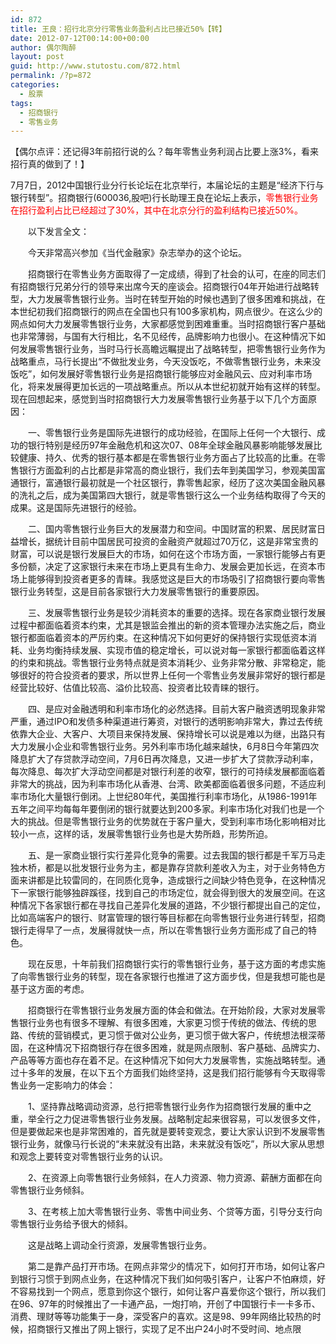 ```yaml
---
id: 872
title: 王良：招行北京分行零售业务盈利占比已接近50%【转】
date: 2012-07-12T00:14:00+00:00
author: 偶尔陶醉
layout: post
guid: http://www.stutostu.com/872.html
permalink: /?p=872
categories:
  - 股票
tags:
  - 招商银行
  - 零售业务
---
```

【偶尔点评：还记得3年前招行说的么？每年零售业务利润占比要上涨3%，看来招行真的做到了！】

7月7日，2012中国银行业分行长论坛在北京举行，本届论坛的主题是“经济下行与银行转型”。招商银行(600036,股吧)行长助理王良在论坛上表示，<font color="#ff0000">零售银行业务在招行盈利占比已经超过了30%，其中在北京分行的盈利结构已接近50%。</font>



　　以下发言全文：

　　今天非常高兴参加《当代金融家》杂志举办的这个论坛。

　　招商银行在零售业务方面取得了一定成绩，得到了社会的认可，在座的同志们有招商银行兄弟分行的领导来出席今天的座谈会。招商银行04年开始进行战略转型，大力发展零售银行业务。当时在转型开始的时候也遇到了很多困难和挑战，在本世纪初我们招商银行的网点在全国也只有100多家机构，网点很少。在这么少的网点如何大力发展零售银行业务，大家都感觉到困难重重。当时招商银行客户基础也非常薄弱，与国有大行相比，名不见经传，品牌影响力也很小。在这种情况下如何发展零售银行业务，当时马行长高瞻远瞩提出了战略转型，把零售银行业务作为战略重点，马行长提出“不做批发业务，今天没饭吃，不做零售银行业务，未来没饭吃”，如何发展好零售银行业务是招商银行能够应对金融风云、应对利率市场化，将来发展得更加长远的一项战略重点。所以从本世纪初就开始有这样的转型。现在回想起来，感觉到当时招商银行大力发展零售银行业务基于以下几个方面原因：

　　一、零售银行业务是国际先进银行的成功经验，在国际上任何一个大银行、成功的银行特别是经历97年金融危机和这次07、08年全球金融风暴影响能够发展比较健康、持久、优秀的银行基本都是在零售银行业务方面占了比较高的比重。在零售银行方面盈利的占比都是非常高的商业银行，我们去年到美国学习，参观美国富通银行，富通银行最初就是一个社区银行，靠零售起家，经历了这次美国金融风暴的洗礼之后，成为美国第四大银行，就是零售银行这么一个业务结构取得了今天的成果。这是国际先进银行的经验。

　　二、国内零售银行业务巨大的发展潜力和空间。中国财富的积累、居民财富日益增长，据统计目前中国居民可投资的金融资产就超过70万亿，这是非常宝贵的财富，可以说是银行发展巨大的市场，如何在这个市场方面，一家银行能够占有更多份额，决定了这家银行未来在市场上更具有生命力、发展会更加长远，在资本市场上能够得到投资者更多的青睐。我感觉这是巨大的市场吸引了招商银行要向零售银行业务转型，这是目前各家银行大力发展零售银行的重要原因。

　　三、发展零售银行业务是较少消耗资本的重要的选择。现在各家商业银行发展过程中都面临着资本约束，尤其是银监会推出的新的资本管理办法实施之后，商业银行都面临着资本的严厉约束。在这种情况下如何更好的保持银行实现低资本消耗、业务均衡持续发展、实现市值的稳定增长，可以说对每一家银行都面临着这样的约束和挑战。零售银行业务特点就是资本消耗少、业务非常分散、非常稳定，能够很好的符合投资者的要求，所以世界上任何一个零售业务发展非常好的银行都是经营比较好、估值比较高、溢价比较高、投资者比较青睐的银行。

　　四、是应对金融透明和利率市场化的必然选择。目前大客户融资透明现象非常严重，通过IPO和发债多种渠道进行筹资，对银行的透明影响非常大，靠过去传统依靠大企业、大客户、大项目来保持发展、保持增长可以说是难以为继，出路只有大力发展小企业和零售银行业务。另外利率市场化越来越快，6月8日今年第四次降息扩大了存贷款浮动空间，7月6日再次降息，又进一步扩大了贷款浮动利率，每次降息、每次扩大浮动空间都是对银行利差的收窄，银行的可持续发展都面临着非常大的挑战，因为利率市场化从香港、台湾、欧美都面临着很多问题，不适应利率市场化大量银行倒闭。上世纪80年代，美国推行利率市场化，从1986-1991年五年之间平均每每年要倒闭的银行就要达到200多家。利率市场化对我们也是一个大的挑战。但是零售银行业务的优势就在于客户量大，受到利率市场化影响相对比较小一点，这样的话，发展零售银行业务也是大势所趋，形势所迫。

　　五、是一家商业银行实行差异化竞争的需要。过去我国的银行都是千军万马走独木桥，都是以批发银行业务为主，都是靠存贷款利差收入为主，对于业务特色方面来讲都是比较雷同的，在同质化竞争，造成银行之间缺少特色竞争，在这种情况下一家银行能够独辟蹊径，找到自己的市场定位，就会得到很大的发展空间。在这种情况下各家银行都在寻找自己差异化发展的道路，不少银行都提出自己的定位，比如高端客户的银行、财富管理的银行等目标都在向零售银行业务进行转型，招商银行走得早了一点，发展得就快一点，所以在零售银行业务方面形成了自己的特色。

　　现在反思，十年前我们招商银行实行的零售银行业务，基于这方面的考虑实施了向零售银行业务的转型，现在各家银行也推进了这方面步伐，但是我想可能也是基于这方面的考虑。

　　招商银行在零售银行业务发展方面的体会和做法。在开始阶段，大家对发展零售银行业务也有很多不理解、有很多困难，大家更习惯于传统的做法、传统的思路、传统的营销模式，更习惯于做对公业务，更习惯于做大客户，传统想法根深蒂固，在这种情况下招商银行存在很多困难，就是网点限制、客户基础、品牌实力、产品等等方面也存在着不足。在这种情况下如何大力发展零售，实施战略转型。通过十多年的发展，在以下五个方面我们始终坚持，这是我们招行能够有今天取得零售业务一定影响力的体会：

　　1、坚持靠战略调动资源，总行把零售银行业务作为招商银行发展的重中之重，举全行之力促进零售银行业务发展。战略制定起来很容易，可以发很多文件，但是要做起来也是非常困难的，首先就是要转变观念，要让大家认识到不发展零售银行业务，就像马行长说的“未来就没有出路，未来就没有饭吃”，所以大家从思想和观念上要转变对零售银行业务的认识。

　　2、在资源上向零售银行业务倾斜，在人力资源、物力资源、薪酬方面都在向零售银行业务倾斜。

　　3、在考核上加大零售银行业务、零售中间业务、个贷等方面，引导分支行向零售银行业务给予很大的倾斜。

　　这是战略上调动全行资源，发展零售银行业务。

　　第二是靠产品打开市场。在网点非常少的情况下，如何打开市场，如何让客户到银行习惯于到网点业务，在这种情况下我们如何吸引客户，让客户不怕麻烦，好不容易找到一个网点，愿意到你这个银行，如何让客户喜爱你这个银行，所以我们在96、97年的时候推出了一卡通产品，一炮打响，开创了中国银行卡一卡多币、消费、理财等等功能集于一身，深受客户的喜欢。这是98、99年网络比较热的时候，招商银行又推出了网上银行，实现了足不出户24小时不受时间、地点限